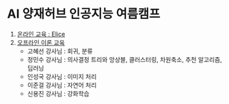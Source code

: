 # AI 양재허브 인공지능 여름캠프
1. [온라인 교육 : Elice](https://github.com/shp1204/AI-College/tree/master/Elice)
2. [오프라인 이론 교육](https://github.com/shp1204/AI-College/tree/master/BASIC)
   * 고혜선 강사님 : 회귀, 분류
   * 정민수 강사님 : 의사결정 트리와 앙상블, 클러스터링, 차원축소, 추천 알고리즘, 딥러닝
   * 인성국 강사님 : 이미지 처리
   * 이준걸 강사님 : 자연어 처리
   * 신용진 강사님 : 강화학습
